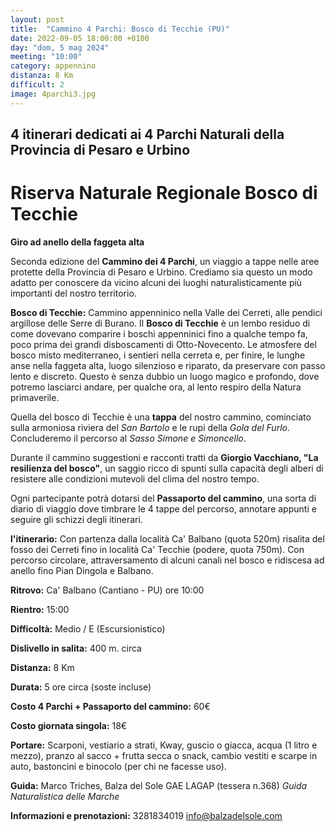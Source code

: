 ```yaml
---
layout: post
title:  "Cammino 4 Parchi: Bosco di Tecchie (PU)"
date: 2022-09-05 18:00:00 +0100
day: "dom, 5 mag 2024"
meeting: "10:00"
category: appennino 
distanza: 8 Km
difficult: 2
image: 4parchi3.jpg
---
```


## 4 itinerari dedicati ai 4 Parchi Naturali della Provincia di Pesaro e Urbino

# Riserva Naturale Regionale Bosco di Tecchie

**Giro ad anello della faggeta alta**

Seconda edizione del **Cammino dei 4 Parchi**, un viaggio a tappe nelle aree protette della Provincia di Pesaro e Urbino. Crediamo sia questo un modo adatto per conoscere da vicino alcuni dei luoghi naturalisticamente più importanti del nostro territorio.

**Bosco di Tecchie:** Cammino appenninico nella Valle dei Cerreti, alle pendici argillose delle Serre di Burano. Il **Bosco di Tecchie** è un lembo residuo di come dovevano comparire i boschi appenninici fino a qualche tempo fa, poco prima dei grandi disboscamenti di Otto-Novecento.
Le atmosfere del bosco misto mediterraneo, i sentieri nella cerreta e, per finire, le lunghe anse nella faggeta alta, luogo silenzioso e riparato, da preservare con passo lento e discreto.
Questo è senza dubbio un luogo magico e profondo, dove potremo lasciarci andare, per qualche ora, al lento respiro della Natura primaverile.

Quella del bosco di Tecchie è una **tappa** del nostro cammino, cominciato sulla armoniosa riviera del *San Bartolo* e le rupi della *Gola del Furlo*. Concluderemo il percorso al *Sasso Simone e Simoncello*.

Durante il cammino suggestioni e racconti tratti da **Giorgio Vacchiano, "La resilienza del bosco"**, un saggio ricco di spunti sulla capacità degli alberi di resistere alle condizioni mutevoli del clima del nostro tempo.

Ogni partecipante potrà dotarsi del **Passaporto del cammino**, una sorta di diario di viaggio dove timbrare le 4 tappe del percorso, annotare appunti e seguire gli schizzi degli itinerari.

**l'itinerario:** Con partenza dalla località Ca' Balbano (quota 520m) risalita del fosso dei Cerreti fino in località Ca' Tecchie (podere, quota 750m). Con percorso circolare, attraversamento di alcuni canali nel bosco e ridiscesa ad anello fino Pian Dingola e Balbano. 

**Ritrovo:** Ca' Balbano (Cantiano - PU) ore 10:00

**Rientro:** 15:00 

**Difficoltà:** Medio / E (Escursionistico)

**Dislivello in salita:**  400 m. circa

**Distanza:** 8 Km

**Durata:** 5 ore circa (soste incluse)

**Costo 4 Parchi + Passaporto del cammino:** 60€

**Costo giornata singola:** 18€

**Portare:** Scarponi, vestiario a strati, Kway, guscio o giacca, acqua (1 litro e mezzo), pranzo al sacco + frutta secca o snack, cambio vestiti e scarpe in auto, bastoncini e binocolo (per chi ne facesse uso). 

**Guida:** Marco Triches, Balza del Sole GAE LAGAP (tessera n.368)
*Guida Naturalistica delle Marche*

**Informazioni e prenotazioni:** 3281834019 info@balzadelsole.com
